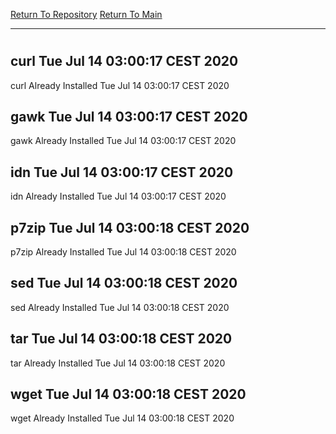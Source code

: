 [Return To Repository](https://github.com/bast69/piholeparser/)
[Return To Main](https://github.com/bast69/piholeparser/blob/master/RecentRunLogs/Mainlog.md)
____________________________________
# 
## curl Tue Jul 14 03:00:17 CEST 2020
curl Already Installed Tue Jul 14 03:00:17 CEST 2020
## gawk Tue Jul 14 03:00:17 CEST 2020
gawk Already Installed Tue Jul 14 03:00:17 CEST 2020
## idn Tue Jul 14 03:00:17 CEST 2020
idn Already Installed Tue Jul 14 03:00:17 CEST 2020
## p7zip Tue Jul 14 03:00:18 CEST 2020
p7zip Already Installed Tue Jul 14 03:00:18 CEST 2020
## sed Tue Jul 14 03:00:18 CEST 2020
sed Already Installed Tue Jul 14 03:00:18 CEST 2020
## tar Tue Jul 14 03:00:18 CEST 2020
tar Already Installed Tue Jul 14 03:00:18 CEST 2020
## wget Tue Jul 14 03:00:18 CEST 2020
wget Already Installed Tue Jul 14 03:00:18 CEST 2020
